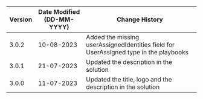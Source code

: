 | **Version** | **Date Modified (DD-MM-YYYY)** | **Change History**                                                                      |
|-------------|--------------------------------|-----------------------------------------------------------------------------------------|
| 3.0.2       | 10-08-2023                     |Added the missing userAssignedIdentities field for UserAssigned type in the playbooks    |
| 3.0.1       | 21-07-2023                     |Updated the description in the solution                                                  |
| 3.0.0       | 11-07-2023                     |Updated the title, logo and the description in the solution                              |
